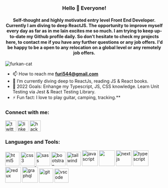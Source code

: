 <h3 align="center">Hello 👋 Everyone!</h1>
<h4 align="center">Self-thought and highly motivated entry level Front End Developer. Currently I am diving to deep ReactJS. The opportunity to improve myself
every day as far as in me lain excites me so much. I am trying to keep up-to-date my Github
proﬁle daily. So don’t hesitate to check my projects here, to contact me if you have any further questions or any job offers. I'd be happy to be a open to any relocation on a global level or any remotely job offers.</h4>

<p align="left"> <img src="https://komarev.com/ghpvc/?username=insomniumferum&label=Profile%20views&color=0e75b6&style=flat" alt="furkan-cat" /> </p>

- 📫 How to reach me **furi544@gmail.com**
- 🌱 I’m currently diving deep to ReactJs, reading JS & React books.
- 🥅 2022 Goals: Enhange my Typescript, JS, CSS knowledge. Learn Unit Testing via Jest & React Testing Library.
- ⚡ Fun fact: I love to play guitar, camping, tracking.**

<h3 align="left">Connect with me:</h3>
<a href="//twitter.com/furkancat" target="blank"><img align="center" src="https://skillicons.dev/icons?i=twitter" alt="twitter" height="35" width="35" /></a>
<a href="https://www.linkedin.com/in/furkan-%C3%A7at-20174216/" target="blank"><img align="center" src="https://skillicons.dev/icons?i=linkedin" alt="linkedin" height="35" width="35" /></a>
<a href="https://www.hackerrank.com/furi544" target="blank"><img align="center" src="https://raw.githubusercontent.com/rahuldkjain/github-profile-readme-generator/master/src/images/icons/Social/hackerearth.svg" alt="hackerrank" height="35" width="35" /></a>
<h3 align="left">Languages and Tools:</h3>
<p align="left">
<a href="https://html.spec.whatwg.org/multipage/" target="_blank"><img src="https://skillicons.dev/icons?i=html" alt="html5" width="45" height="45"/></a> 
<a href="https://www.w3schools.com/css/" target="_blank"><img src="https://skillicons.dev/icons?i=css" alt="css3" width="45" height="45"/><a href="https://sass-lang.com" target="_blank"> <img src="https://skillicons.dev/icons?i=sass" alt="sass" width="45" height="45"/></a>
<a href="https://getbootstrap.com/" target="_blank"><img src="https://skillicons.dev/icons?i=bootstrap" alt="bootstrap" width="45" height="45"/></a>
  <a href="https://tailwindcss.com" target="_blank"><img src="https://skillicons.dev/icons?i=tailwind" alt="tailwind" width="45" height="45"/></a>
<a href="https://developer.mozilla.org/en-US/docs/Web/JavaScript" target="_blank"><img src="https://skillicons.dev/icons?i=js" alt="javascript" width="50" height="50"/></a>
<a href="https://reactjs.org" target="_blank"><img width="50" height="50" src="https://skillicons.dev/icons?i=react"></a>
<a align="left"><a href="https://nextjs.org" target="_blank"><img src="https://skillicons.dev/icons?i=nextjs" alt="nextjs" width="50" height="50"/></a>
<a href="https://www.typescriptlang.org" target="_blank"><img src="https://skillicons.dev/icons?i=ts" alt="typescript" width="50" height="50"/></a>
<a href="https://redux.js.org" target="_blank"><img src="https://skillicons.dev/icons?i=redux" alt="redux" width="50" height="50"/></a>
<a href="https://graphql.org" target="_blank"><img src="https://skillicons.dev/icons?i=graphql" alt="graphql" width="50" height="50"/></a>
<a href="https://git-scm.com/" target="_blank"><img src="https://skillicons.dev/icons?i=git" alt="git" width="45" height="45"/></a>
<a href="https://code.visualstudio.com" target="_blank"><img src="https://skillicons.dev/icons?i=vscode" alt="vscode" width="45" height="45"/></a>
